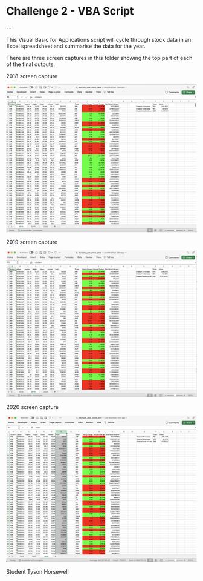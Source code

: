 # Challenge 2 - VBA Script

--

This Visual Basic for Applications script will cycle through stock data in an Excel spreadsheet and summarise the data for the year.

There are three screen captures in this folder showing the top part of each of the final outputs.

2018 screen capture

![2018 sheet](2018_screencapture.png)

2019 screen capture

![2019 sheet](2019_screencapture.png)

2020 screen capture

![2020 sheet](2020_screencapture.png)

Student Tyson Horsewell
